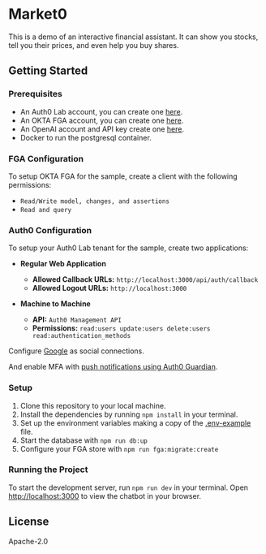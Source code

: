 # Market0

This is a demo of an interactive financial assistant. It can show you stocks, tell you their prices, and even help you buy shares.

## Getting Started

### Prerequisites

- An Auth0 Lab account, you can create one [here](https://manage.auth0lab.com/).
- An OKTA FGA account, you can create one [here](https://dashboard.fga.dev).
- An OpenAI account and API key create one [here](https://platform.openai.com).
- Docker to run the postgresql container.

### FGA Configuration

To setup OKTA FGA for the sample, create a client with the following permissions:

- `Read/Write model, changes, and assertions`
- `Read and query`

### Auth0 Configuration

To setup your Auth0 Lab tenant for the sample, create two applications:

- **Regular Web Application**

  - **Allowed Callback URLs:** `http://localhost:3000/api/auth/callback`
  - **Allowed Logout URLs:** `http://localhost:3000`

- **Machine to Machine**
  - **API:** `Auth0 Management API`
  - **Permissions:** `read:users update:users delete:users read:authentication_methods`

Configure [Google](https://marketplace.auth0.com/integrations/google-social-connection) as social connections.

And enable MFA with [push notifications using Auth0 Guardian](https://auth0.com/docs/secure/multi-factor-authentication/auth0-guardian#enroll-in-push-notifications).

### Setup

1. Clone this repository to your local machine.
2. Install the dependencies by running `npm install` in your terminal.
3. Set up the environment variables making a copy of the [.env-example](./.env-example) file.
4. Start the database with `npm run db:up`
5. Configure your FGA store with `npm run fga:migrate:create`

### Running the Project

To start the development server, run `npm run dev` in your terminal. Open [http://localhost:3000](http://localhost:3000) to view the chatbot in your browser.

## License

Apache-2.0
